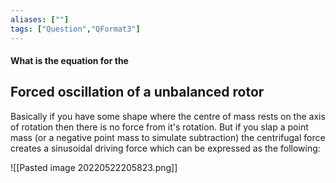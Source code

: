 ```yaml
---
aliases: [""]
tags: ["Question","QFormat3"]
---
```


#### What is the equation for the
## Forced oscillation of a unbalanced rotor
Basically if you have some shape where the centre of mass rests on the axis of rotation then there is no force from it's rotation. But if you slap a point mass (or a negative point mass to simulate subtraction) the centrifugal force creates a sinusoidal driving force which can be expressed as the following:

![[Pasted image 20220522205823.png]]